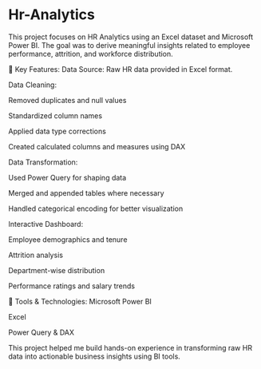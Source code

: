 # Hr-Analytics
This project focuses on HR Analytics using an Excel dataset and Microsoft Power BI. The goal was to derive meaningful insights related to employee performance, attrition, and workforce distribution.

🔧 Key Features:
Data Source: Raw HR data provided in Excel format.

Data Cleaning:

Removed duplicates and null values

Standardized column names

Applied data type corrections

Created calculated columns and measures using DAX

Data Transformation:

Used Power Query for shaping data

Merged and appended tables where necessary

Handled categorical encoding for better visualization

Interactive Dashboard:

Employee demographics and tenure

Attrition analysis

Department-wise distribution

Performance ratings and salary trends

🧠 Tools & Technologies:
Microsoft Power BI

Excel

Power Query & DAX

This project helped me build hands-on experience in transforming raw HR data into actionable business insights using BI tools.
